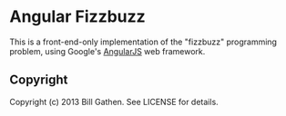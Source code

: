 # Angular Fizzbuzz

This is a front-end-only implementation of the "fizzbuzz" programming problem, using Google's [AngularJS](http://angularjs.org) web framework.

## Copyright

Copyright (c) 2013 Bill Gathen. See LICENSE for details.
